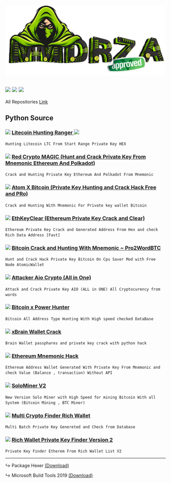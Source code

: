 ![](https://raw.githubusercontent.com/Pymmdrza/IP4Attack/mainx/Media/logomask%20XXX.png)

![](https://img.shields.io/badge/%20Web%20Site-Mmdrza.Com-green/?style=plastic&link=https://mmdrza.com) ![](https://img.shields.io/badge/Telegram-Channel-orange/?style=plastic&link=https://t.me/CryptoAttacker) ![](https://img.shields.io/badge/Telegram-ID%20MrPyMmdrza-red?style=plastic&link=https://t.me/MrPyMmdrza)
---

All Repositories [Link](https://github.com/Pymmdrza?tab=repositories)

## Python Source


### ![](https://img.shields.io/badge/Repo-New-yellow?style=plastic) [Litecoin Hunting Ranger ](https://github.com/Pymmdrza/LiteHuntRanger 'Hunting Litecoin LTC From Start Range Private Key HEX') ![](https://img.shields.io/badge/-Update-blue?style=plastic)

`Hunting Litecoin LTC From Start Range Private Key HEX`

### ![](https://img.shields.io/badge/Repo-New-yellow?style=plastic) [Red Crypto MAGIC (Hunt and Crack Private Key From Mnemonic Ethereum And Polkadot) ](https://github.com/Pymmdrza/REDCryptoMAGIC 'Red Crypto MAGIC (Hunt and Crack Private Key From Mnemonic Ethereum And Polkadot') 

`Crack and Hunting Private Key Ethereum And Polkadot From Mnemonic`

### ![](https://img.shields.io/badge/Repo-New-yellow?style=plastic) [Atom X Bitcoin (Private Key Hunting and Crack Hack Free and PRo) ](https://github.com/Pymmdrza/AtomXBitcoin 'Atom X Bitcoin (Private Key Hunting and Crack Hack)') 

`Crack and Hunting With Mnemonic For Private key wallet Bitcoin`

### ![](https://img.shields.io/badge/Repo-New-yellow?style=plastic) [EthKeyClear (Ethereum Private Key Crack and Clear) ](https://github.com/Pymmdrza/EthKeyClear 'Ethereum Hack Crack Private Key Private Key Wallet') 

`Ethereum Private Key Crack and Generated Address From Hex and check Rich Data Address [Fast]`

### ![](https://img.shields.io/badge/Repo-New-yellow?style=plastic) [Bitcoin Crack and Hunting With Mnemonic ~ Pro2WordBTC ](https://github.com/Pymmdrza/Pro2WordBTC 'Bitcoin Crack and Hunting With Mnemonic ~ Pro2WordBTC') 

`Hunt and Crack Hack Private Key Bitcoin On Cpu Saver Mod with Free Node AtomicWallet`

### ![](https://img.shields.io/badge/Repo-New-yellow?style=plastic) [Attacker Aio Crypto (All in One) ](https://github.com/Pymmdrza/AttackAIO_Crypto 'Attack and Crack Private Key AIO (ALL in ONE) All Cryptocurency from words') 

`Attack and Crack Private Key AIO (ALL in ONE) All Cryptocurency from words`

### ![](https://img.shields.io/badge/Repo-New-yellow?style=plastic) [Bitcoin x Power Hunter](https://github.com/Pymmdrza/BitcoinXPowerHunter 'bitcoin private key crack and hack all address type')

`Bitcoin All Address Type Hunting With High speed checked DataBase`

### ![](https://img.shields.io/badge/Repo-New-yellow?style=plastic) [xBrain Wallet Crack](https://github.com/Pymmdrza/xBrainWallet 'Brain Wallet passphares and private key crack woth python hack')

`Brain Wallet passphares and private key crack with python hack`

### ![](https://img.shields.io/badge/Repo-New-yellow?style=plastic) [Ethereum Mnemonic Hack](https://github.com/Pymmdrza/EthereumMnemonicCrack 'Ethereum Mnemonic Hack')

`Ethereum Address Wallet Generated With Private Key From Mnemonic and check Value (Balance , transaction) Without API`

### ![](https://img.shields.io/badge/Repo-New-yellow?style=plastic) [SoloMiner V2](https://github.com/Pymmdrza/SoloMinerV2 'Mining Bitcoin Script Solo')

`New Version Solo Miner with High Speed for mining Bitcoin With all System (Bitcoin Mining , BTC Miner)`

### ![](https://img.shields.io/badge/Repo-New-yellow?style=plastic) [Multi Crypto Finder Rich Wallet](https://github.com/Pymmdrza/MultiCryptoFinderRich 'Multi Crypto Finder Rich Wallet')

`Multi Batch Private Key Genereted and Check from Database`

### ![](https://img.shields.io/badge/Repo-New-yellow?style=plastic) [Rich Wallet Private Key Finder Version 2](https://github.com/Pymmdrza/RichWalletPrivateKeyFinder2 'Private Key Finder Ethereum')

`Private Key Finder Etherem From Rich Wallet List V2`

---




↪️ Package Hexer [(Download)](https://github.com/Pymmdrza/HEXER/blob/main/mHash/hexer.py)



↪️ Microsoft Build Tools 2019 [(Download)](https://visualstudio.microsoft.com/downloads/#build-tools-for-visual-studio-2019)



<!--
**Pymmdrza/Pymmdrza** is a ✨ _special_ ✨ repository because its `README.md` (this file) appears on your GitHub profile.

Here are some ideas to get you started:

- 🔭 I’m currently working on ...
- 🌱 I’m currently learning ...
- 👯 I’m looking to collaborate on ...
- 🤔 I’m looking for help with ...
- 💬 Ask me about ...
- 📫 How to reach me: ...
- 😄 Pronouns: ...
- ⚡ Fun fact: ...
-->
